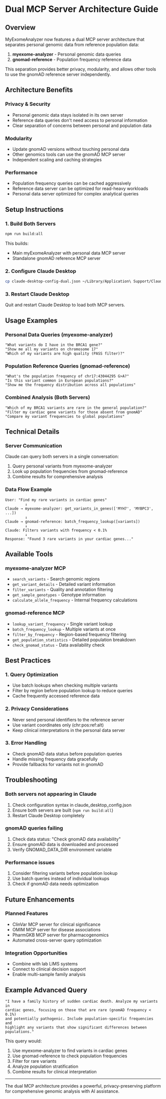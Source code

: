# Dual MCP Server Architecture Guide

## Overview

MyExomeAnalyzer now features a dual MCP server architecture that separates personal genomic data from reference population data:

1. **myexome-analyzer** - Personal genomic data queries
2. **gnomad-reference** - Population frequency reference data

This separation provides better privacy, modularity, and allows other tools to use the gnomAD reference server independently.

## Architecture Benefits

### Privacy & Security
- Personal genomic data stays isolated in its own server
- Reference data queries don't need access to personal information
- Clear separation of concerns between personal and population data

### Modularity
- Update gnomAD versions without touching personal data
- Other genomics tools can use the gnomAD MCP server
- Independent scaling and caching strategies

### Performance
- Population frequency queries can be cached aggressively
- Reference data server can be optimized for read-heavy workloads
- Personal data server optimized for complex analytical queries

## Setup Instructions

### 1. Build Both Servers
```bash
npm run build:all
```

This builds:
- Main myExomeAnalyzer with personal data MCP server
- Standalone gnomAD reference MCP server

### 2. Configure Claude Desktop
```bash
cp claude-desktop-config-dual.json ~/Library/Application\ Support/Claude/claude_desktop_config.json
```

### 3. Restart Claude Desktop
Quit and restart Claude Desktop to load both MCP servers.

## Usage Examples

### Personal Data Queries (myexome-analyzer)
```
"What variants do I have in the BRCA1 gene?"
"Show me all my variants on chromosome 17"
"Which of my variants are high quality (PASS filter)?"
```

### Population Reference Queries (gnomad-reference)
```
"What's the population frequency of chr17:43044295 G>A?"
"Is this variant common in European populations?"
"Show me the frequency distribution across all populations"
```

### Combined Analysis (Both Servers)
```
"Which of my BRCA1 variants are rare in the general population?"
"Filter my cardiac gene variants for those absent from gnomAD"
"Compare my variant frequencies to global populations"
```

## Technical Details

### Server Communication
Claude can query both servers in a single conversation:
1. Query personal variants from myexome-analyzer
2. Look up population frequencies from gnomad-reference
3. Combine results for comprehensive analysis

### Data Flow Example
```
User: "Find my rare variants in cardiac genes"
         ↓
Claude → myexome-analyzer: get_variants_in_genes(['MYH7', 'MYBPC3', ...])
         ↓
Claude → gnomad-reference: batch_frequency_lookup([variants])
         ↓
Claude: Filters variants with frequency < 0.1%
         ↓
Response: "Found 3 rare variants in your cardiac genes..."
```

## Available Tools

### myexome-analyzer MCP
- `search_variants` - Search genomic regions
- `get_variant_details` - Detailed variant information
- `filter_variants` - Quality and annotation filtering
- `get_sample_genotypes` - Genotype information
- `calculate_allele_frequency` - Internal frequency calculations

### gnomad-reference MCP
- `lookup_variant_frequency` - Single variant lookup
- `batch_frequency_lookup` - Multiple variants at once
- `filter_by_frequency` - Region-based frequency filtering
- `get_population_statistics` - Detailed population breakdown
- `check_gnomad_status` - Data availability check

## Best Practices

### 1. Query Optimization
- Use batch lookups when checking multiple variants
- Filter by region before population lookup to reduce queries
- Cache frequently accessed reference data

### 2. Privacy Considerations
- Never send personal identifiers to the reference server
- Use variant coordinates only (chr:pos:ref:alt)
- Keep clinical interpretations in the personal data server

### 3. Error Handling
- Check gnomAD data status before population queries
- Handle missing frequency data gracefully
- Provide fallbacks for variants not in gnomAD

## Troubleshooting

### Both servers not appearing in Claude
1. Check configuration syntax in claude_desktop_config.json
2. Ensure both servers are built (`npm run build:all`)
3. Restart Claude Desktop completely

### gnomAD queries failing
1. Check data status: "Check gnomAD data availability"
2. Ensure gnomAD data is downloaded and processed
3. Verify GNOMAD_DATA_DIR environment variable

### Performance issues
1. Consider filtering variants before population lookup
2. Use batch queries instead of individual lookups
3. Check if gnomAD data needs optimization

## Future Enhancements

### Planned Features
- ClinVar MCP server for clinical significance
- OMIM MCP server for disease associations
- PharmGKB MCP server for pharmacogenomics
- Automated cross-server query optimization

### Integration Opportunities
- Combine with lab LIMS systems
- Connect to clinical decision support
- Enable multi-sample family analysis

## Example Advanced Query

```
"I have a family history of sudden cardiac death. Analyze my variants in 
cardiac genes, focusing on those that are rare (gnomAD frequency < 0.1%) 
and potentially pathogenic. Include population-specific frequencies and 
highlight any variants that show significant differences between populations."
```

This query would:
1. Use myexome-analyzer to find variants in cardiac genes
2. Use gnomad-reference to check population frequencies
3. Filter for rare variants
4. Analyze population stratification
5. Combine results for clinical interpretation

---

The dual MCP architecture provides a powerful, privacy-preserving platform for comprehensive genomic analysis with AI assistance.